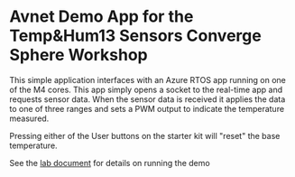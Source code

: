 # Avnet Demo App for the Temp&Hum13 Sensors Converge Sphere Workshop

This simple application interfaces with an Azure RTOS app running on one of the M4 cores.  This app simply opens a socket to the real-time app and requests sensor data.  When the sensor data is received it applies the data to one of three ranges and sets a PWM output to indicate the temperature measured.

Pressing either of the User buttons on the starter kit will "reset" the base temperature.

See the [lab document](./WorklshopLabDoc/TMF8801-Lab-V1.pdf) for details on running the demo
